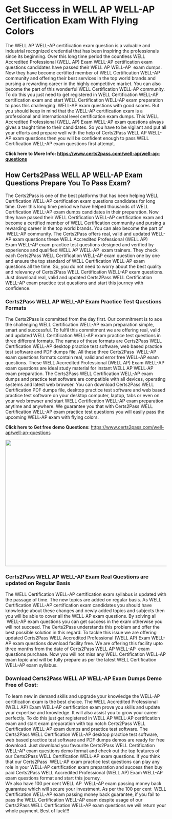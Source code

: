 <h1><strong>Get Success in WELL AP WELL-AP Certification Exam With Flying Colors</strong></h1>

<p>The WELL AP WELL-AP certification exam question is a valuable and industrial recognized credential that has been inspiring the professionals since its beginning. Over this long time period the countless WELL Accredited Professional (WELL AP) Exam WELL-AP certification exam questions candidates have passed their WELL AP WELL-AP  exam dumps. Now they have become certified member of WELL Certification WELL-AP community and offering their best services in the top world brands and pursing a rewarding career in the highly competitive market. You can also become the part of this wonderful WELL Certification WELL-AP community. To do this you just need to get registered in WELL Certification WELL-AP certification exam and start WELL Certification WELL-AP exam preparation to pass this challenging  WELL-AP exam questions with good scores. But you should keep in mind that the WELL-AP certification exam is a professional and international level certification exam dumps. This WELL Accredited Professional (WELL AP) Exam WELL-AP exam questions always gives a taught time to their candidates. So you have to be vigilant and put all your efforts and prepare well with the help of Certs2Pass WELL AP WELL-AP exam questions then you will be confident enough to pass WELL Certification WELL-AP exam questions first attempt.</p>

<p><strong>Click here to More Info: <a href="https://www.certs2pass.com/well-ap/well-ap-questions">https://www.certs2pass.com/well-ap/well-ap-questions</a></strong></p>

<h2><strong>How Certs2Pass WELL AP WELL-AP Exam Questions Prepare You To Pass Exam?</strong></h2>

<p>The Certs2Pass is one of the best platforms that has been helping WELL Certification WELL-AP certification exam questions candidates for long time. Over this long time period we have helped thousands of WELL Certification WELL-AP exam dumps candidates in their preparation. Now they have passed their WELL Certification WELL-AP certification exam and become a certified member of WELL Certification community and pursing a rewarding career in the top world brands. You can also become the part of  WELL-AP community. The Certs2Pass offers real, valid and updated WELL-AP exam questions these WELL Accredited Professional (WELL AP) Exam WELL-AP exam practice test questions designed and verified by experience and qualified WELL AP WELL-AP  exam trainers. They check each Certs2Pass WELL Certification WELL-AP exam question one by one and ensure the top standard of WELL Certification WELL-AP exam questions all the time. So, you do not need to worry about the best quality and relevancy of Certs2Pass WELL Certification WELL-AP exam questions. Just download real, valid and updated Certs2Pass WELL Certification WELL-AP exam practice test questions and start this journey with confidence.</p>

<h3><strong>Certs2Pass WELL AP WELL-AP Exam Practice Test Questions Formats</strong></h3>

<p>The Certs2Pass is committed from the day first. Our commitment is to ace the challenging WELL Certification WELL-AP exam preparation simple, smart and successful. To fulfil this commitment we are offering real, valid and updated WELL Certification WELL-AP exam practice test questions in three different formats. The names of these formats are Certs2Pass WELL Certification WELL-AP desktop practice test software, web based practice test software and PDF dumps file. All these three Certs2Pass  WELL-AP exam questions formats contain real, valid and error free WELL-AP exam questions. These WELL Accredited Professional (WELL AP) Exam WELL-AP exam questions are ideal study material for instant WELL AP WELL-AP  exam preparation. The Certs2Pass WELL Certification WELL-AP exam dumps and practice test software are compatible with all devices, operating systems and latest web browser. You can download Certs2Pass WELL Certification PDF dumps file, desktop practice test software and web based practice test software on your desktop computer, laptop, tabs or even on your web browser and start WELL Certification WELL-AP exam preparation anytime and anywhere. We guarantee you that with Certs2Pass WELL Certification WELL-AP exam practice test questions you will easily pass the upcoming WELL-AP exam with flying colors. </p>

<p><strong>Click here to Get free demo Questions:</strong> <a href="https://www.certs2pass.com/well-ap/well-ap-questions">https://www.certs2pass.com/well-ap/well-ap-questions</a></p>

<p style="text-align: center;"><img src="https://i.ibb.co/KqxymRr/161103-143.jpg" style="height: 394px; width: 700px;" /></p>

<h3><strong>Certs2Pass WELL AP WELL-AP Exam Real Questions are updated on Regular Basis</strong></h3>

<p>The WELL Certification WELL-AP certification exam syllabus is updated with the passage of time. The new topics are added on regular basis. As WELL Certification WELL-AP certification exam candidates you should have knowledge about these changes and newly added topics and subjects then you will be able to cover all the WELL-AP exam questions. By solving all  WELL-AP exam questions you can get success in the exam otherwise you will not succeed. The Certs2Pass understands this problem and offer the best possible solution in this regard. To tackle this issue we are offering updated Certs2Pass WELL Accredited Professional (WELL AP) Exam WELL-AP exam questions download facility free. We are offering this facility upto three months from the date of Certs2Pass WELL AP WELL-AP  exam questions purchase. Now you will not miss any WELL Certification WELL-AP exam topic and will be fully prepare as per the latest WELL Certification WELL-AP exam syllabus. </p>

<h3><strong>Download Certs2Pass WELL AP WELL-AP Exam Dumps Demo Free of Cost:</strong></h3>

<p>To learn new in demand skills and upgrade your knowledge the WELL-AP certification exam is the best choice. The WELL Accredited Professional (WELL AP) Exam WELL-AP certification exam prove you skills and update your expertise and knowledge. It will also assist you to grow your career perfectly. To do this just get registered in WELL AP WELL-AP certification exam and start exam preparation with top notch Certs2Pass WELL Certification WELL-AP exam dumps and practice test software. The Certs2Pass WELL Certification WELL-AP desktop practice test software, web based practice test software and PDF dumps demos are ready for free download. Just download you favourite Certs2Pass WELL Certification WELL-AP exam questions demo format and check out the top features of our Certs2Pass WELL Certification WELL-AP exam questions. If you think that our Certs2Pass  WELL-AP exam practice test questions can play any role in your WELL-AP certification exam preparation and success then buy paid Certs2Pass WELL Accredited Professional (WELL AP) Exam WELL-AP exam questions format and start this journey.<br />
We also have 100 per cent WELL AP  WELL-AP exam passing money back guarantee which will secure your investment. As per the 100 per cent  WELL Certification WELL-AP exam passing money back guarantee, if you fail to pass the WELL Certification WELL-AP exam despite usage of our Certs2Pass WELL Certification WELL-AP exam questions we will return your whole payment. Best of luck!!!</p>
